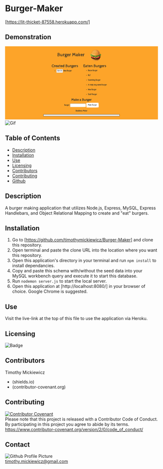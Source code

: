 # Burger-Maker
[https://lit-thicket-87558.herokuapp.com/]

## Demonstration
![Img](public/assets/media/Burger-Maker.png)
![Gif](public/assets/media/burger-maker.gif)

## Table of Contents
* [Description](#description)
* [Installation](#installation)
* [Use](#use)
* [Licensing](#licensing)
* [Contributors](#contributors)
* [Contributing](#contributing)
* [Github](#github) 

## Description
A burger making application that utilizes Node.js, Express, MySQL, Express Handlebars, and Object Relational Mapping to create and "eat" burgers. 
 
## Installation
1. Go to [https://github.com/timothymickiewicz/Burger-Maker] and clone this repository.
2. Open terminal and paste the clone URL into the location where you want this repository.
3. Open this application's directory in your terminal and run `npm install` to install dependancies.
4. Copy and paste this schema with/without the seed data into your MySQL workbench query and execute it to start this database.
5. Run `nodemon server.js` to start the local server.
6. Open this application at [http://localhost:8080/] in your browser of choice. Google Chrome is suggested.

## Use
Visit the live-link at the top of this file to use the application via Heroku.
 
## Licensing
![Badge](https://img.shields.io/static/v1?label=License&message=MIT&color=<COLOR>?style=plastic)
 
## Contributors
Timothy Mickiewicz
* (shields.io) 
* (contributor-covenant.org)
 
## Contributing
[![Contributor Covenant](https://img.shields.io/badge/Contributor%20Covenant-v2.0%20adopted-ff69b4.svg)](code_of_conduct.md)</br>
Please note that this project is released with a Contributor Code of Conduct. By participating in this project you agree to abide by its terms.</br>
https://www.contributor-covenant.org/version/2/0/code_of_conduct/
 
## Contact
![Github Profile Picture](https://avatars3.githubusercontent.com/u/58575568?v=4)</br>
timothy.mickiewicz@gmail.com
